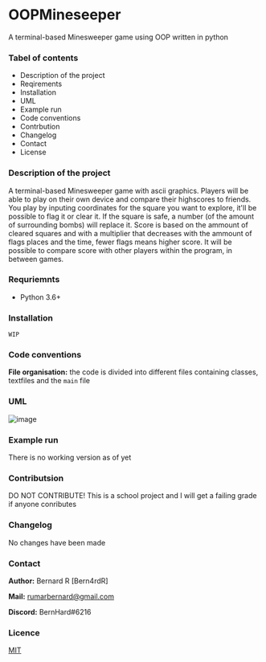 # OOPMineseeper
A terminal-based Minesweeper game using OOP written in python

### Tabel of contents
- Description of the project
- Reqirements
- Installation
- UML
- Example run
- Code conventions
- Contrbution
- Changelog
- Contact
- License

### Description of the project
A terminal-based Minesweeper game with ascii graphics.  Players will be able to play on their own device and compare their highscores to friends.  You play by inputing coordinates for the square you want to explore, it'll be possible to flag it or clear it.  If the square is safe, a number (of the amount of surrounding bombs) will replace it.  Score is based on the ammount of cleared squares and with a multiplier that decreases with the ammount of flags places and the time, fewer flags means higher score.  It will be possible to compare score with other players within the program, in between games.

### Requriemnts
- Python 3.6+

### Installation
`WIP`

### Code conventions
**File organisation:**  the code is divided into different files containing classes, textfiles and the `main` file

### UML
![image](https://user-images.githubusercontent.com/96416409/160346006-425b8ca1-9644-40a6-bb15-a75e0a926dc7.png)


### Example run
There is no working version as of yet

### Contributsion
DO NOT CONTRIBUTE!
This is a school project and I will get a failing grade if anyone conributes

### Changelog
No changes have been made

### Contact
**Author:**  Bernard R [Bern4rdR]

**Mail:**  [rumarbernard@gmail.com](mailto:rumarbernard@gmail.com)

**Discord:**  BernHard#6216

### Licence
[MIT](https://choosealicense.com/licenses/mit/)
